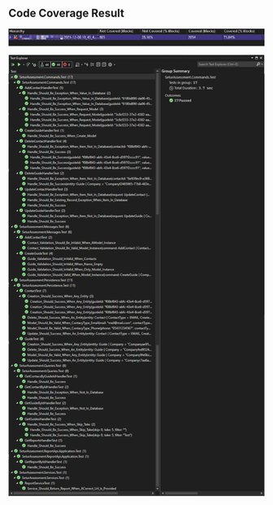 ## Code Coverage Result
![alt text](code_coverage.png "zookeeper variables")

![alt text](unit_tests.png "zookeeper variables")